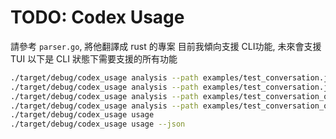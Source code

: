 # TODO: Codex Usage

請參考 `parser.go`, 將他翻譯成 rust 的專案
目前我傾向支援 CLI功能, 未來會支援 TUI
以下是 CLI 狀態下需要支援的所有功能

```bash
./target/debug/codex_usage analysis --path examples/test_conversation.jsonl
./target/debug/codex_usage analysis --path examples/test_conversation.jsonl --output examples/claude_code_log.json
./target/debug/codex_usage analysis --path examples/test_conversation_oai.jsonl
./target/debug/codex_usage analysis --path examples/test_conversation_oai.jsonl --output examples/claude_code_log_oai.json
./target/debug/codex_usage usage
./target/debug/codex_usage usage --json
```
